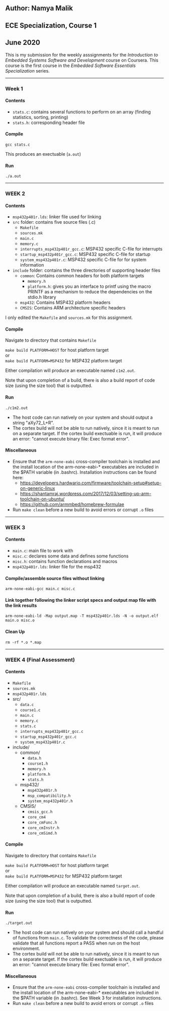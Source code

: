 ## Author: Namya Malik  
## ECE Specialization, Course 1  
## June 2020

This is my submission for the weekly asssignments for the *Introduction to Embedded Systems Software and Development* course on Coursera. This course is the first course in the *Embedded Software Essentials Specialization* series.
______________________________________________

### Week 1

#### Contents
* `stats.c`: contains several functions to perform on an array (finding statistics, sorting, printing)
* `stats.h`: corresponding header file

#### Compile
`gcc stats.c`  

This produces an exectuable (`a.out`)

#### Run
`./a.out`
______________________________________________

### WEEK 2

#### Contents
* `msp432p401r.lds`: linker file used for linking
* `src` folder: contains five source files (.c)
	* `Makefile`
	* `sources.mk`
	* `main.c`
	* `memory.c`
	* `interrupts_msp432p401r_gcc.c`: MSP432 specific C-file for interrupts
	* `startup_msp432p401r_gcc.c`: MSP432 specific C-file for startup
	* `system_msp432p401r.c`: MSP432 specific C-file for for system information
* `include` folder: contains the three directories of supporting header files
	* `common`: Contains common headers for both platform targets
		* `memory.h`
		* `platform.h`: gives you an interface to printf using the macro PRINTF as a mechanism to reduce the dependencies on the stdio.h library
	* `msp432`: Contains MSP432 platform headers
	* `CMSIS`: Contains ARM architecture specific headers

I only edited the `Makefile` and `sources.mk` for this assignment.

#### Compile
Navigate to directory that contains `Makefile`  

`make build PLATFORM=HOST` for host platform target  
or  
`make build PLATFORM=MSP432` for MSP432 platform target  

Either compilation will produce an executable named `c1m2.out`.

Note that upon completion of a build, there is also a build report of code size (using the size tool) that is outputted.

#### Run
`./c1m2.out`

* The host code can run natively on your system and should output a string "aXy72_L+R".
* The cortex build will not be able to run natively, since it is meant to run on a separate target. If the cortex build exectuable is run, it will produce an error: "cannot execute binary file: Exec format error".

#### Miscellaneous
* Ensure that the `arm-none-eabi` cross-compiler toolchain is installed and the install location of the arm-none-eabi-* executables are included in the $PATH variable (in .bashrc). Installation instructions can be found here: 
	* https://developers.hardwario.com/firmware/toolchain-setup#setup-on-generic-linux
	* https://shantamraj.wordpress.com/2017/12/03/setting-up-arm-toolchain-on-ubuntu/
	* https://github.com/armmbed/homebrew-formulae
* Run `make clean` before a new build to avoid errors or corrupt `.o` files
______________________________________________
### WEEK 3

#### Contents
* `main.c`: main file to work with
* `misc.c`: declares some data and defines some functions
* `misc.h`: contains function declarations and macros
* `msp432p401r.lds`: linker file for the msp432

#### Compile/assemble source files without linking
`arm-none-eabi-gcc main.c misc.c`

#### Link together following the linker script specs and output map file with the link results
`arm-none-eabi-ld -Map output.map -T msp432p401r.lds -N -o output.elf main.o misc.o`

#### Clean Up
`rm -rf *.o *.map`

______________________________________________
### WEEK 4 (Final Assessment)

#### Contents
* `Makefile`
* `sources.mk`
* `msp432p401r.lds`
* src/
	* `data.c`
	* `course1.c`
	* `main.c`
	* `memory.c`
	* `stats.c`
	* `interrupts_msp432p401r_gcc.c`
    * `startup_msp432p401r_gcc.c`
    * `system_msp432p401r.c`
* include/
	* common/
		* `data.h`
		* `course1.h`
		* `memory.h`
		* `platform.h`
		* `stats.h`
	* msp432/
		* `msp432p401r.h`
		* `msp_compatibility.h`
		* `system_msp432p401r.h`
	* CMSIS/
		* `cmsis_gcc.h`
		* `core_cm4`
		* `core_cmFunc.h`
		* `core_cmInstr.h`
		* `core_cmSimd.h`

#### Compile
Navigate to directory that contains `Makefile`  

`make build PLATFORM=HOST` for host platform target  
or  
`make build PLATFORM=MSP432` for MSP432 platform target  

Either compilation will produce an executable named `target.out`.

Note that upon completion of a build, there is also a build report of code size (using the size tool) that is outputted.

#### Run
`./target.out`

* The host code can run natively on your system and should call a handful of functions from `main.c`. To validate the correctness of the code, please validate that all functions report a PASS when run on the host environment.
* The cortex build will not be able to run natively, since it is meant to run on a separate target. If the cortex build exectuable is run, it will produce an error: "cannot execute binary file: Exec format error".

#### Miscellaneous
* Ensure that the `arm-none-eabi` cross-compiler toolchain is installed and the install location of the arm-none-eabi-* executables are included in the $PATH variable (in .bashrc). See Week 3 for installation instructions.
* Run `make clean` before a new build to avoid errors or corrupt `.o` files
